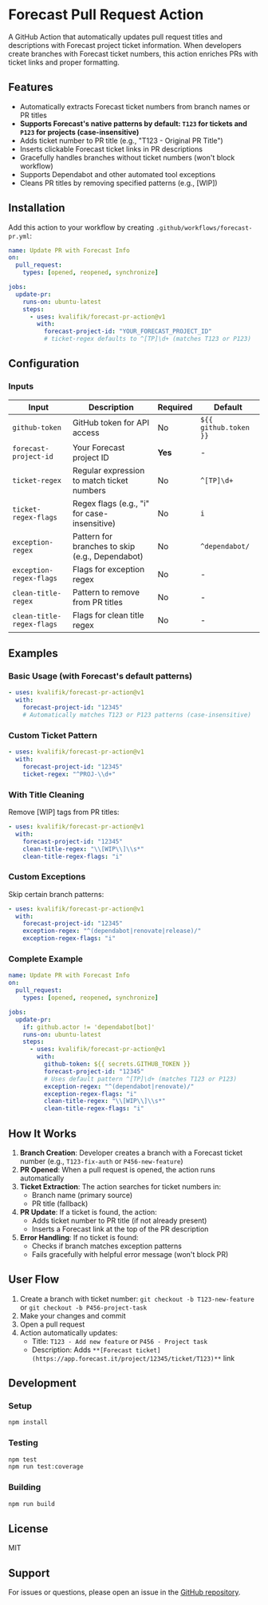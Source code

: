 # Forecast Pull Request Action

A GitHub Action that automatically updates pull request titles and descriptions with Forecast project ticket information. When developers create branches with Forecast ticket numbers, this action enriches PRs with ticket links and proper formatting.

## Features

- Automatically extracts Forecast ticket numbers from branch names or PR titles
- **Supports Forecast's native patterns by default: `T123` for tickets and `P123` for projects (case-insensitive)**
- Adds ticket number to PR title (e.g., "T123 - Original PR Title")
- Inserts clickable Forecast ticket links in PR descriptions
- Gracefully handles branches without ticket numbers (won't block workflow)
- Supports Dependabot and other automated tool exceptions
- Cleans PR titles by removing specified patterns (e.g., [WIP])

## Installation

Add this action to your workflow by creating `.github/workflows/forecast-pr.yml`:

```yaml
name: Update PR with Forecast Info
on:
  pull_request:
    types: [opened, reopened, synchronize]

jobs:
  update-pr:
    runs-on: ubuntu-latest
    steps:
      - uses: kvalifik/forecast-pr-action@v1
        with:
          forecast-project-id: "YOUR_FORECAST_PROJECT_ID"
          # ticket-regex defaults to ^[TP]\d+ (matches T123 or P123)
```

## Configuration

### Inputs

| Input | Description | Required | Default |
|-------|-------------|----------|---------|
| `github-token` | GitHub token for API access | No | `${{ github.token }}` |
| `forecast-project-id` | Your Forecast project ID | **Yes** | - |
| `ticket-regex` | Regular expression to match ticket numbers | No | `^[TP]\d+` |
| `ticket-regex-flags` | Regex flags (e.g., "i" for case-insensitive) | No | `i` |
| `exception-regex` | Pattern for branches to skip (e.g., Dependabot) | No | `^dependabot/` |
| `exception-regex-flags` | Flags for exception regex | No | - |
| `clean-title-regex` | Pattern to remove from PR titles | No | - |
| `clean-title-regex-flags` | Flags for clean title regex | No | - |

## Examples

### Basic Usage (with Forecast's default patterns)

```yaml
- uses: kvalifik/forecast-pr-action@v1
  with:
    forecast-project-id: "12345"
    # Automatically matches T123 or P123 patterns (case-insensitive)
```

### Custom Ticket Pattern

```yaml
- uses: kvalifik/forecast-pr-action@v1
  with:
    forecast-project-id: "12345"
    ticket-regex: "^PROJ-\\d+"
```

### With Title Cleaning

Remove [WIP] tags from PR titles:

```yaml
- uses: kvalifik/forecast-pr-action@v1
  with:
    forecast-project-id: "12345"
    clean-title-regex: "\\[WIP\\]\\s*"
    clean-title-regex-flags: "i"
```

### Custom Exceptions

Skip certain branch patterns:

```yaml
- uses: kvalifik/forecast-pr-action@v1
  with:
    forecast-project-id: "12345"
    exception-regex: "^(dependabot|renovate|release)/"
    exception-regex-flags: "i"
```

### Complete Example

```yaml
name: Update PR with Forecast Info
on:
  pull_request:
    types: [opened, reopened, synchronize]

jobs:
  update-pr:
    if: github.actor != 'dependabot[bot]'
    runs-on: ubuntu-latest
    steps:
      - uses: kvalifik/forecast-pr-action@v1
        with:
          github-token: ${{ secrets.GITHUB_TOKEN }}
          forecast-project-id: "12345"
          # Uses default pattern ^[TP]\d+ (matches T123 or P123)
          exception-regex: "^(dependabot|renovate)/"
          exception-regex-flags: "i"
          clean-title-regex: "\\[WIP\\]\\s*"
          clean-title-regex-flags: "i"
```

## How It Works

1. **Branch Creation**: Developer creates a branch with a Forecast ticket number (e.g., `T123-fix-auth` or `P456-new-feature`)
2. **PR Opened**: When a pull request is opened, the action runs automatically
3. **Ticket Extraction**: The action searches for ticket numbers in:
   - Branch name (primary source)
   - PR title (fallback)
4. **PR Update**: If a ticket is found, the action:
   - Adds ticket number to PR title (if not already present)
   - Inserts a Forecast link at the top of the PR description
5. **Error Handling**: If no ticket is found:
   - Checks if branch matches exception patterns
   - Fails gracefully with helpful error message (won't block PR)

## User Flow

1. Create a branch with ticket number: `git checkout -b T123-new-feature` or `git checkout -b P456-project-task`
2. Make your changes and commit
3. Open a pull request
4. Action automatically updates:
   - Title: `T123 - Add new feature` or `P456 - Project task`
   - Description: Adds `**[Forecast ticket](https://app.forecast.it/project/12345/ticket/T123)**` link

## Development

### Setup

```bash
npm install
```

### Testing

```bash
npm test
npm run test:coverage
```

### Building

```bash
npm run build
```

## License

MIT

## Support

For issues or questions, please open an issue in the [GitHub repository](https://github.com/kvalifik/forecast-pr-action).